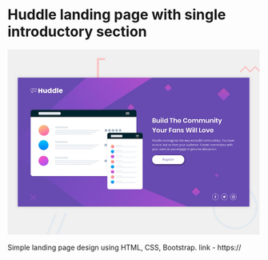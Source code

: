 # Huddle landing page with single introductory section

![Design preview for the Huddle landing page with single introductory section](./design/desktop-preview.jpg)

Simple landing page design using HTML, CSS, Bootstrap.
link - https://
